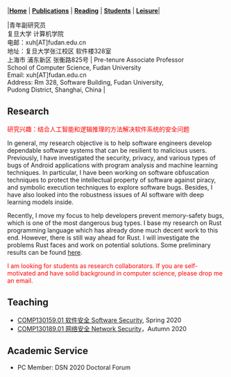 |[<b>Home</b>](https://hxuhack.github.io/) | [<b>Publications</b>](publication/list) | [<b>Reading</b>](reading/list) | [<b>Students</b>](students/list) | [<b>Leisure</b>](leisure/list)|


|青年副研究员 <br> 复旦大学 计算机学院 <br> 电邮：xuh[AT]fudan.edu.cn  <br> 地址：复旦大学张江校区 软件楼328室 <br> 上海市 浦东新区 张衡路825号  | Pre-tenure Associate Professor <br>School of Computer Science, Fudan University	<br>Email: xuh[AT]fudan.edu.cn	<br>Address:  Rm 328, Software Building,  Fudan University, <br> Pudong District, Shanghai, China	|


## Research
<span style="color: red"> 研究兴趣：结合人工智能和逻辑推理的方法解决软件系统的安全问题 </span>

In general, my research objective is to help software engineers develop dependable software systems that can be resilient to malicious users. Previously, I have investigated the security, privacy, and various types of bugs of Android applications with program analysis and machine learning techniques. In particular, I have been working on software obfuscation techniques to protect the intellectual property of software against piracy, and symbolic execution techniques to explore software bugs. Besides, I have also looked into the robustness issues of AI software with deep learning models inside. 

Recently, I move my focus to help developers prevent memory-safety bugs, which is one of the most dangerous bug types. I base my research on Rust programming language which has already done much decent work to this end. However, there is still way ahead for Rust. I will investigate the problems Rust faces and work on potential solutions. Some preliminary results can be found [here](https://arxiv.org/abs/2003.03296).

<span style="color: red"> I am looking for students as research collaborators. If you are self-motivated and have solid background in computer science, please drop me an email. </span>

##  Teaching

- [COMP130159.01 软件安全 Software Security](lecture/softwaresec), Spring 2020
- [COMP130189.01 网络安全 Network Security](lecture/networksec)，Autumn 2020


##  Academic Service

- PC Member: DSN 2020 Doctoral Forum
